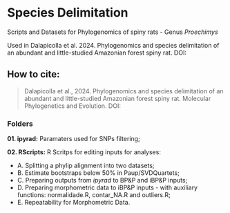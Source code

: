 # Species Delimitation

Scripts and Datasets for Phylogenomics of spiny rats - Genus *Proechimys*

Used in Dalapicolla et al. 2024. Phylogenomics and species delimitation of an abundant and little-studied Amazonian forest spiny rat. DOI:

## How to cite:
> Dalapicolla et al., 2024. Phylogenomics and species delimitation of an abundant and little-studied Amazonian forest spiny rat. Molecular Phylogenetics and Evolution. DOI:
>

### Folders
__01. ipyrad:__ Paramaters used for SNPs filtering;

__02. RScripts:__ R Scritps for editing inputs for analyses:

* A. Splitting a phylip alignment into two datasets;
* B. Estimate bootstraps below 50% in Paup/SVDQuartets;
* C. Preparing outputs from *ipyrad* to BP&P and iBP&P inputs;
* D. Preparing morphometric data to iBP&P inputs - with auxiliary functions: normalidade.R, contar_NA.R and outliers.R;
* E. Repeatability for Morphometric Data.
